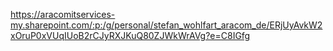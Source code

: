 https://aracomitservices-my.sharepoint.com/:p:/g/personal/stefan_wohlfart_aracom_de/ERjUyAvkW2xOruP0xVUqIUoB2rCJyRXJKuQ80ZJWkWrAVg?e=C8IGfg